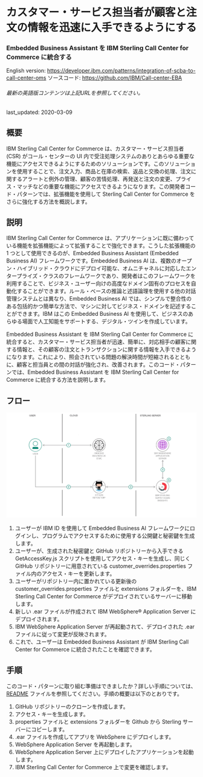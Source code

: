# カスタマー・サービス担当者が顧客と注文の情報を迅速に入手できるようにする

### Embedded Business Assistant を IBM Sterling Call Center for Commerce に統合する

English version: https://developer.ibm.com/patterns/integration-of-scba-to-call-center-oms
  ソースコード: https://github.com/IBM/Call-center-EBA

###### 最新の英語版コンテンツは上記URLを参照してください。
last_updated: 2020-03-09

 ## 概要

IBM Sterling Call Center for Commerce は、カスタマー・サービス担当者 (CSR) がコール・センターの UI 内で受注処理システムのありとあらゆる重要な機能にアクセスできるようにするためのソリューションです。このソリューションを使用することで、注文入力、商品と在庫の検索、返品と交換の処理、注文に関するアラートと例外の管理、顧客の苦情処理、再発送と注文の変更、プライス・マッチなどの重要な機能にアクセスできるようになります。この開発者コード・パターンでは、拡張機能を使用して Sterling Call Center for Commerce をさらに強化する方法を概説します。

## 説明

IBM Sterling Call Center for Commerce は、アプリケーションに既に備わっている機能を拡張機能によって拡張することで強化できます。こうした拡張機能の 1 つとして使用できるのが、Embedded Business Assistant (Embedded Business AI) フレームワークです。Embedded Business AI は、複数のオープン・ハイブリッド・クラウドにデプロイ可能な、オムニチャネルに対応したエンタープライズ・クラスのフレームワークであり、開発者はこのフレームワークを利用することで、ビジネス・ユーザー向けの高度なドメイン固有のプロセスを自動化することができます。ルール・ベースの推論と述語論理を使用する他の対話管理システムとは異なり、Embedded Business AI では、シンプルで整合性のある包括的かつ簡単な方法で、マシンに対してビジネス・ドメインを記述することができます。IBM はこの Embedded Business AI を使用して、ビジネスのあらゆる場面で人工知能をサポートする、デジタル・ツインを作成しています。

Embedded Business Assistant を IBM Sterling Call Center for Commerce に統合すると、カスタマー・サービス担当者が迅速、簡単に、対応相手の顧客に関する情報と、その顧客の注文とトランザクションに関する情報を入手できるようになります。これにより、照会されている問題の解決時間が短縮されるとともに、顧客と担当員との間の対話が強化され、改善されます。このコード・パターンでは、Embedded Business Assistant を IBM Sterling Call Center for Commerce に統合する方法を説明します。

## フロー

![フロー](./images/flow.png)

1. ユーザーが IBM ID を使用して Embedded Business AI フレームワークにログインし、プログラムでアクセスするために使用する公開鍵と秘密鍵を生成します。
1. ユーザーが、生成された秘密鍵と GitHub リポジトリーから入手できる GetAccessKey.js スクリプトを使用してアクセス・キーを生成し、同じく GitHub リポジトリーに用意されている customer_overrides.properties ファイル内のアクセス・キーを更新します。
1. ユーザーがリポジトリー内に置かれている更新後の customer_overrides.properties ファイルと extensions フォルダーを、IBM Sterling Call Center for Commerce がデプロイされているサーバーに移動します。
1. 新しい .ear ファイルが作成されて IBM WebSphere&reg; Application Server にデプロイされます。
1. IBM WebSphere Application Server が再起動されて、デプロイされた .ear ファイルに従って変更が反映されます。
1. これで、ユーザーは Embedded Business Assistant が IBM Sterling Call Center for Commerce に統合されたことを確認できます。

## 手順

このコード・パターンに取り組む準備はできましたか？詳しい手順については、[README](https://github.com/IBM/Call-center-EBA/blob/master/README.md) ファイルを参照してください。手順の概要は以下のとおりです。

1. GitHub リポジトリーのクローンを作成します。
1. アクセス・キーを生成します。
1. properties ファイルと extensions フォルダーを Github から Sterling サーバーにコピーします。
1. .ear ファイルを作成してアプリを WebSphere にデプロイします。
1. WebSphere Application Server を再起動します。
1. WebSphere Application Server 上にデプロイしたアプリケーションを起動します。
1. IBM Sterling Call Center for Commerce 上で変更を確認します。
